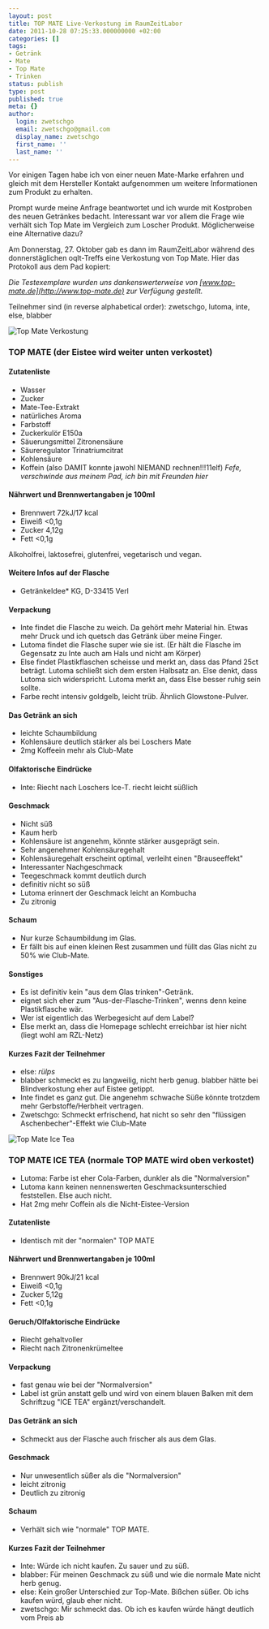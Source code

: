 ```yaml
---
layout: post
title: TOP MATE Live-Verkostung im RaumZeitLabor
date: 2011-10-28 07:25:33.000000000 +02:00
categories: []
tags:
- Getränk
- Mate
- Top Mate
- Trinken
status: publish
type: post
published: true
meta: {}
author:
  login: zwetschgo
  email: zwetschgo@gmail.com
  display_name: zwetschgo
  first_name: ''
  last_name: ''
---
```

Vor einigen Tagen habe ich von einer neuen Mate-Marke erfahren und gleich mit dem
Hersteller Kontakt aufgenommen um weitere Informationen zum Produkt zu erhalten.

Prompt wurde meine Anfrage beantwortet und ich wurde mit Kostproben des neuen
Getränkes bedacht. Interessant war vor allem die Frage wie verhält sich Top Mate im
Vergleich zum Loscher Produkt. Möglicherweise eine Alternative dazu?

Am Donnerstag, 27. Oktober gab es dann im RaumZeitLabor während des donnerstäglichen
oqlt-Treffs eine Verkostung von Top Mate. Hier das Protokoll aus dem Pad kopiert:

*Die Testexemplare wurden uns dankenswerterweise von
[www.top-mate.de](http://www.top-mate.de) zur Verfügung gestellt.*

Teilnehmer sind (in reverse alphabetical order): zwetschgo, lutoma, inte, else,
blabber

![Top Mate Verkostung](/assets/mate1.jpg "Top Mate Verkostung")

### TOP MATE (der Eistee wird weiter unten verkostet)

#### Zutatenliste

* Wasser
* Zucker
* Mate-Tee-Extrakt
* natürliches Aroma
* Farbstoff
* Zuckerkulör E150a
* Säuerungsmittel Zitronensäure
* Säureregulator Trinatriumcitrat
* Kohlensäure
* Koffein (also DAMIT konnte jawohl NIEMAND rechnen!!!11elf) *Fefe, verschwinde aus
  meinem Pad, ich bin mit Freunden hier*

#### Nährwert und Brennwertangaben je 100ml
* Brennwert 72kJ/17 kcal
* Eiweiß &lt;0,1g
* Zucker 4,12g
* Fett &lt;0,1g

Alkoholfrei, laktosefrei, glutenfrei, vegetarisch und vegan.

#### Weitere Infos auf der Flasche

* GetränkeIdee* KG, D-33415 Verl

#### Verpackung

* Inte findet die Flasche zu weich. Da gehört mehr Material hin. Etwas mehr Druck und
  ich quetsch das Getränk über meine Finger.
* Lutoma findet die Flasche super wie sie ist. (Er hält die Flasche im Gegensatz zu
  Inte auch am Hals und nicht am Körper)
* Else findet Plastikflaschen scheisse und merkt an, dass das Pfand 25ct beträgt.
  Lutoma schließt sich dem ersten Halbsatz an. Else denkt, dass Lutoma sich
  widerspricht. Lutoma merkt an, dass Else besser ruhig sein sollte.
* Farbe recht intensiv goldgelb, leicht trüb. Ähnlich Glowstone-Pulver.

#### Das Getränk an sich

* leichte Schaumbildung
* Kohlensäure deutlich stärker als bei Loschers Mate
* 2mg Koffeein mehr als Club-Mate

#### Olfaktorische Eindrücke

* Inte: Riecht nach Loschers Ice-T. riecht leicht süßlich

#### Geschmack

* Nicht süß
* Kaum herb
* Kohlensäure ist angenehm, könnte stärker ausgeprägt sein.
* Sehr angenehmer Kohlensäuregehalt
* Kohlensäuregehalt erscheint optimal, verleiht einen "Brauseeffekt"
* Interessanter Nachgeschmack
* Teegeschmack kommt deutlich durch
* definitiv nicht so süß
* Lutoma erinnert der Geschmack leicht an Kombucha
* Zu zitronig

#### Schaum

* Nur kurze Schaumbildung im Glas.
* Er fällt bis auf einen kleinen Rest zusammen und füllt das Glas nicht zu 50% wie
  Club-Mate.

#### Sonstiges
* Es ist definitiv kein "aus dem Glas trinken"-Getränk.
* eignet sich eher zum "Aus-der-Flasche-Trinken", wenns denn keine Plastikflasche wär.
* Wer ist eigentlich das Werbegesicht auf dem Label?
* Else merkt an, dass die Homepage schlecht erreichbar ist hier nicht (liegt wohl am
  RZL-Netz)

#### Kurzes Fazit der Teilnehmer

* else: *rülps*
* blabber schmeckt es zu langweilig, nicht herb genug. blabber hätte bei
  Blindverkostung eher auf Eistee getippt.
* Inte findet es ganz gut. Die angenehm schwache Süße könnte trotzdem mehr
  Gerbstoffe/Herbheit vertragen.
* Zwetschgo: Schmeckt erfrischend, hat nicht so sehr den "flüssigen
  Aschenbecher"-Effekt wie Club-Mate

![Top Mate Ice Tea](/assets/mate2.jpg "Top Mate Ice Tea Verkostung")

### TOP MATE ICE TEA (normale TOP MATE wird oben verkostet)

* Lutoma: Farbe ist eher Cola-Farben, dunkler als die "Normalversion"
* Lutoma kann keinen nennenswerten Geschmacksunterschied feststellen. Else auch
  nicht.
* Hat 2mg mehr Coffein als die Nicht-Eistee-Version

#### Zutatenliste

* Identisch mit der "normalen" TOP MATE

#### Nährwert und Brennwertangaben je 100ml

* Brennwert 90kJ/21 kcal
* Eiweiß &lt;0,1g
* Zucker 5,12g
* Fett &lt;0,1g

#### Geruch/Olfaktorische Eindrücke

* Riecht gehaltvoller
* Riecht nach Zitronenkrümeltee

#### Verpackung

* fast genau wie bei der "Normalversion"
* Label ist grün anstatt gelb und wird von einem blauen Balken mit dem Schriftzug
  "ICE TEA" ergänzt/verschandelt.

#### Das Getränk an sich

* Schmeckt aus der Flasche auch frischer als aus dem Glas.

#### Geschmack

* Nur unwesentlich süßer als die "Normalversion"
* leicht zitronig
* Deutlich zu zitronig

#### Schaum

* Verhält sich wie "normale" TOP MATE.

#### Kurzes Fazit der Teilnehmer

* Inte: Würde ich nicht kaufen. Zu sauer und zu süß.
* blabber: Für meinen Geschmack zu süß und wie die normale Mate nicht herb genug.
* else: Kein großer Unterschied zur Top-Mate. Bißchen süßer. Ob ichs kaufen würd, glaub eher nicht.
* zwetschgo: Mir schmeckt das. Ob ich es kaufen würde hängt deutlich vom Preis ab

